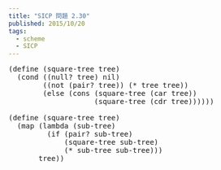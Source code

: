 ```yaml
---
title: "SICP 問題 2.30"
published: 2015/10/20
tags:
  - scheme
  - SICP
---
```



<pre class="code lang-scheme" data-lang="scheme" data-unlink><span class="synSpecial">(</span><span class="synStatement">define</span> <span class="synSpecial">(</span>square-tree tree<span class="synSpecial">)</span>
  <span class="synSpecial">(</span><span class="synStatement">cond</span> <span class="synSpecial">((</span><span class="synIdentifier">null?</span> tree<span class="synSpecial">)</span> nil<span class="synSpecial">)</span>
        <span class="synSpecial">((</span><span class="synIdentifier">not</span> <span class="synSpecial">(</span><span class="synIdentifier">pair?</span> tree<span class="synSpecial">))</span> <span class="synSpecial">(</span><span class="synIdentifier">*</span> tree tree<span class="synSpecial">))</span>
        <span class="synSpecial">(</span><span class="synStatement">else</span> <span class="synSpecial">(</span><span class="synIdentifier">cons</span> <span class="synSpecial">(</span>square-tree <span class="synSpecial">(</span><span class="synIdentifier">car</span> tree<span class="synSpecial">))</span>
                    <span class="synSpecial">(</span>square-tree <span class="synSpecial">(</span><span class="synIdentifier">cdr</span> tree<span class="synSpecial">))))))</span>

<span class="synSpecial">(</span><span class="synStatement">define</span> <span class="synSpecial">(</span>square-tree tree<span class="synSpecial">)</span>
  <span class="synSpecial">(</span><span class="synIdentifier">map</span> <span class="synSpecial">(</span><span class="synStatement">lambda</span> <span class="synSpecial">(</span>sub-tree<span class="synSpecial">)</span>
         <span class="synSpecial">(</span><span class="synStatement">if</span> <span class="synSpecial">(</span><span class="synIdentifier">pair?</span> sub-tree<span class="synSpecial">)</span>
             <span class="synSpecial">(</span>square-tree sub-tree<span class="synSpecial">)</span>
             <span class="synSpecial">(</span><span class="synIdentifier">*</span> sub-tree sub-tree<span class="synSpecial">)))</span>
       tree<span class="synSpecial">))</span>
</pre>


